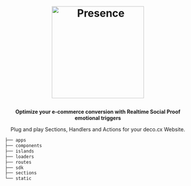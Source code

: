 <h1>
  <p align="center">
    <img alt="Presence" src="" width="250" />
  </p>
</h1>

<p align="center">
  <strong>
    Optimize your e-commerce conversion with Realtime Social Proof emotional triggers
  </strong>
</p>

<p align="center">
  Plug and play Sections, Handlers and Actions for your deco.cx Website.
</p>

```bash
├── apps
├── components
├── islands
├── loaders
├── routes
├── sdk
├── sections
└── static
```